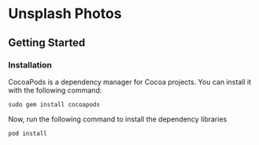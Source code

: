 # Unsplash Photos

## Getting Started

### Installation

CocoaPods is a dependency manager for Cocoa projects. You can install it with the following command:

```
sudo gem install cocoapods
```
Now, run the following command to install the dependency libraries

```
pod install
```


